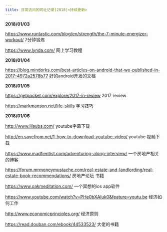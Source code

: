 ```yaml
---
title: 日常访问的网址记录[2018]<持续更新>
---
```


**2018/01/03**  

https://www.runtastic.com/blog/en/strength/the-7-minute-energizer-workout/  7分钟锻炼

https://www.lynda.com/  网上学习教程



**2018/01/04**  

https://blog.mindorks.com/best-articles-on-android-that-we-published-in-2017-4972a2578b77  好的android开发的文档



**2018/01/05**  

https://getpocket.com/explore/2017-in-review 2017 review

https://markmanson.net/life-skills  学习技巧

**2018/01/06**  

http://www.lilsubs.com/ youtube字幕下载

<http://en.savefrom.net/1-how-to-download-youtube-video/>   youtube 视频下载

https://www.madfientist.com/adventuring-along-interview/  一个房地产相关的博客

https://forum.mrmoneymustache.com/real-estate-and-landlording/real-estate-book-recommendations/  房地产论坛 书籍

https://www.oakmeditation.com/ 一个冥想的ios app软件

https://www.youtube.com/watch?v=PHe0bXAIuk0&feature=youtu.be  经济如何工作

http://www.economicprinciples.org/  经济原则

https://read.douban.com/ebook/44533523/ 大佬的书籍 

